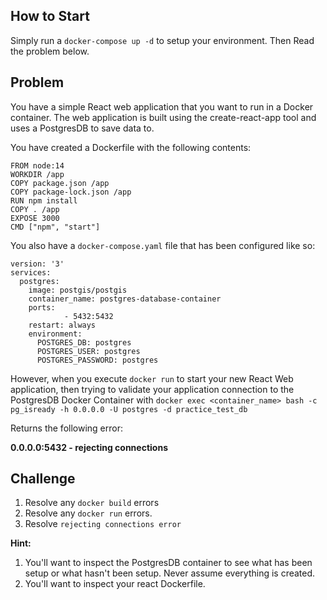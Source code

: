 ## How to Start

Simply run a `docker-compose up -d` to setup your environment. Then Read the problem below. 

## Problem 

You have a simple React web application that you want to run in a Docker container. The web application is built using the create-react-app tool and uses a PostgresDB to save data to. 

You have created a Dockerfile with the following contents:

```
FROM node:14
WORKDIR /app
COPY package.json /app
COPY package-lock.json /app
RUN npm install
COPY . /app
EXPOSE 3000
CMD ["npm", "start"]
```

You also have a `docker-compose.yaml` file that has been configured like so:

```
version: '3'
services:
  postgres:
    image: postgis/postgis
    container_name: postgres-database-container
    ports:
            - 5432:5432
    restart: always
    environment:
      POSTGRES_DB: postgres
      POSTGRES_USER: postgres
      POSTGRES_PASSWORD: postgres
```

However, when you execute `docker run` to start your new React Web application, then trying to validate your application connection to the PostgresDB Docker Container with `docker exec <container_name> bash -c pg_isready -h 0.0.0.0 -U postgres -d practice_test_db` 

Returns the following error:

**0.0.0.0:5432 - rejecting connections**

## Challenge

1. Resolve any `docker build` errors
1. Resolve any `docker run` errors.
1. Resolve `rejecting connections error`

**Hint:**

1. You'll want to inspect the PostgresDB container to see what has been setup or what hasn't been setup. Never assume everything is created.
1. You'll want to inspect your react Dockerfile.


